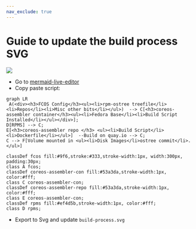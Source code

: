 ```yaml
---
nav_exclude: true
---
```


# Guide to update the build process SVG

<!-- The path to this SVG is fixed here to make sure that it is correctly
displayed both on the coreos.github.io website rendered by Jekyll and on
github.com while browsing the repository view. The main downside here is that
this will not be updated for branches -->
<img src="https://coreos.github.io/coreos-assembler/build-process.svg?sanitize=true">

- Go to [mermaid-live-editor](https://mermaidjs.github.io/mermaid-live-editor)
- Copy paste script:

```mermaid
graph LR
 A(<div><h3>FCOS Config</h3><ul><li>rpm-ostree treefile</li><li>Repos</li><li>Misc other bits</li></ul>)  --> C[<h3>coreos-assembler container</h3><ul><li>Fedora Base</li><li>Build Script Installed</li></ul></div>];
D[RPMS] --> C;
E[<h3>coreos-assembler repo </h3> <ul><li>Build Script</li><li>Dockerfile</li></ul>]  --Build on quay.io --> C;
C --> F[Volume mounted in <ul><li>Disk Images</li>ostree commit</li>.</ul>]

classDef fcos fill:#9f6,stroke:#333,stroke-width:1px, width:300px, padding:30px;
class A fcos;
classDef coreos-assembler-con fill:#53a3da,stroke-width:1px, color:#fff;
class C coreos-assembler-con;
classDef coreos-assembler-repo fill:#53a3da,stroke-width:1px, color:#fff;
class E coreos-assembler-con;
classDef rpms fill:#ef4d5b,stroke-width:1px, color:#fff;
class D rpms;
```

- Export to Svg and update `build-process.svg`
